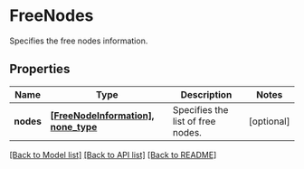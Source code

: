 # FreeNodes

Specifies the free nodes information.

## Properties
Name | Type | Description | Notes
------------ | ------------- | ------------- | -------------
**nodes** | [**[FreeNodeInformation], none_type**](FreeNodeInformation.md) | Specifies the list of free nodes. | [optional] 

[[Back to Model list]](../README.md#documentation-for-models) [[Back to API list]](../README.md#documentation-for-api-endpoints) [[Back to README]](../README.md)


